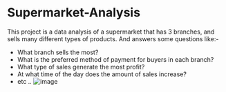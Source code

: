 # Supermarket-Analysis
This project is a data analysis of a supermarket that has 3 branches, and sells many different types of products. 
And answers some questions like:- 
- What branch sells the most?
- What is the preferred method of payment for buyers in each branch?
- What type of sales generate the most profit?
- At what time of the day does the amount of sales increase?
- etc ..
![image](https://user-images.githubusercontent.com/58444526/173139952-f950e9ab-8789-41b5-b9cc-b9db5acfca95.png)
